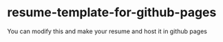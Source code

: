 # resume-template-for-github-pages
You can modify this and make your resume and host it in github pages
